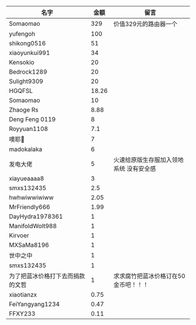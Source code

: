 |名字|金额|留言|
|----|----|----|
Somaomao|329|价值329元的路由器一个
yufengoh|100
shikong0516|51
xiaoyunkui991|34
Kensokio|20
Bedrock1289|20
Sulight9309|20
HGQFSL|18.26
Somaomao|10
Zhaoge Rs|8.88
Deng Feng 0119|8
Royyuan1108|7.1
噢耶👻|7
madokalaka|6
发电大佬|5|火速给原版生存服加入领地系统 没有安全感
xiayueaaaa8|3
smxs132435|2.5
hwhwiwwiwiww|2.05
MrFriendly666|1.99
DayHydra1978361|1
ManifoldWolt988|1
Kirvoer|1
MXSaMa8196|1
世中之中|1
smxs132435|1
为了把蓝冰价格打下去而捐款的文哲|1|求求腐竹把蓝冰价格订在50金币吧！！！
xiaotianzx|0.75
FeiYangyang1234|0.47
FFXY233|0.11